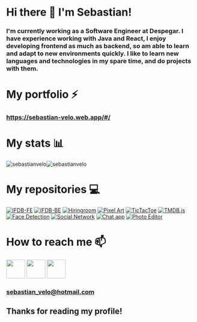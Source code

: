# Hi there 👋  I'm Sebastian!

### I'm currently working as a Software Engineer at Despegar. I have experience working with Java and React, I enjoy developing frontend as much as backend, so am able to learn and adapt to new environments quickly. I like to learn new languages and technologies in my spare time, and do projects with them.

# My portfolio ⚡️ ️ 
### https://sebastian-velo.web.app/#/ 

# My stats 📊
<div style="display:flex">
  <img src="https://github-readme-stats.vercel.app/api?username=sebastianvelo&show_icons=true&locale=en&theme=radical&count_private=true&hide_title=true" alt="sebastianvelo" />
  <img src="https://github-readme-stats.vercel.app/api/top-langs?username=sebastianvelo&show_icons=true&locale=en&layout=compact&theme=radical&hide=c" alt="sebastianvelo" />
</div>

# My repositories 💻 
[![IFDB-FE](https://github-readme-stats.vercel.app/api/pin/?username=sebastianvelo&repo=ifdb-front-end&theme=radical)](https://github.com/sebastianvelo/ifdb-front-end)
[![IFDB-BE](https://github-readme-stats.vercel.app/api/pin/?username=sebastianvelo&repo=ifdb-back-end&theme=radical)](https://github.com/sebastianvelo/ifdb-back-end)
[![Hiringroom](https://github-readme-stats.vercel.app/api/pin/?username=sebastianvelo&repo=hiringroom&theme=radical)](https://github.com/sebastianvelo/hiringroom)
[![Pixel Art](https://github-readme-stats.vercel.app/api/pin/?username=sebastianvelo&repo=pixel-art&theme=radical)](https://github.com/sebastianvelo/pixel-art)
[![TicTacToe](https://github-readme-stats.vercel.app/api/pin/?username=sebastianvelo&repo=tictactoe&theme=radical)](https://github.com/sebastianvelo/tictactoe)
[![TMDB.js](https://github-readme-stats.vercel.app/api/pin/?username=sebastianvelo&repo=tmdb.js&theme=radical)](https://github.com/sebastianvelo/tmdb.js)
[![Face Detection](https://github-readme-stats.vercel.app/api/pin/?username=sebastianvelo&repo=face-detection&theme=radical)](https://github.com/sebastianvelo/face-detection)
[![Social Network](https://github-readme-stats.vercel.app/api/pin/?username=sebastianvelo&repo=social-network&theme=radical)](https://github.com/sebastianvelo/social-network)
[![Chat app](https://github-readme-stats.vercel.app/api/pin/?username=sebastianvelo&repo=chat-app&theme=radical)](https://github.com/sebastianvelo/chat-app)
[![Photo Editor](https://github-readme-stats.vercel.app/api/pin/?username=sebastianvelo&repo=photo-editor&theme=radical)](https://github.com/sebastianvelo/photo-editor)



# How to reach me 📫 
<a target="_blank" href="https://www.linkedin.com/in/sebastian-velo/"><img width="50" height="50" src="https://encrypted-tbn0.gstatic.com/images?q=tbn:ANd9GcQSr3_ijsHy7asI734QY6ixc9B-W_i28--VPQ&usqp=CAU" /></a>
<a target="_blank" href="https://codepen.io/sebastianvelo"><img width="50" height="50" src="https://cdn.icon-icons.com/icons2/1906/PNG/512/iconfinder-codepen-4550862_121336.png" /></a>
<a target="_blank" href="https://app.codesignal.com/profile/sebastianvel"><img width="50" height="50" src="https://encrypted-tbn0.gstatic.com/images?q=tbn:ANd9GcQWCqYD9TtDp59IX0ShF5Jy2yanfla1Xeis-HQdKNMO6oCfOyOD2RSDOhFOZzsWiud1BjM&usqp=CAU" /></a>
### sebastian_velo@hotmail.com

## Thanks for reading my profile!
<!--
**sebastianvelo/sebastianvelo** is a ✨ _special_ ✨ repository because its `README.md` (this file) appears on your GitHub profile.

Here are some ideas to get you started:

- 🔭 I’m currently working on ...
- 🌱 I’m currently learning ...
- 👯 I’m looking to collaborate on ...
- 🤔 I’m looking for help with ...
- 💬 Ask me about ...
- 📫 How to reach me: ...
- 😄 Pronouns: ...
- ⚡️ Fun fact: ...
-->
